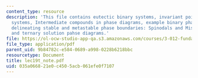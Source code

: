 ```yaml
---
content_type: resource
description: 'This file contains eutectic binary systems, invariant points in binary
  systems, Intermediate compounds in phase diagrams, example binary phase diagrams,
  delineating stable and metastable phase boundaries: Spinodals and Miscibility Gaps
  and ternary solution pahse diagrams.'
file: https://ol-ocw-studio-app-qa.s3.amazonaws.com/courses/3-012-fundamentals-of-materials-science-fall-2005/035a066821e0c4505acb061efe0f7107_lec19t_note.pdf
file_type: application/pdf
parent_uid: 9b84782c-e584-0689-a998-0228b6218bbc
resourcetype: Document
title: lec19t_note.pdf
uid: 035a0668-21e0-c450-5acb-061efe0f7107
---
```

